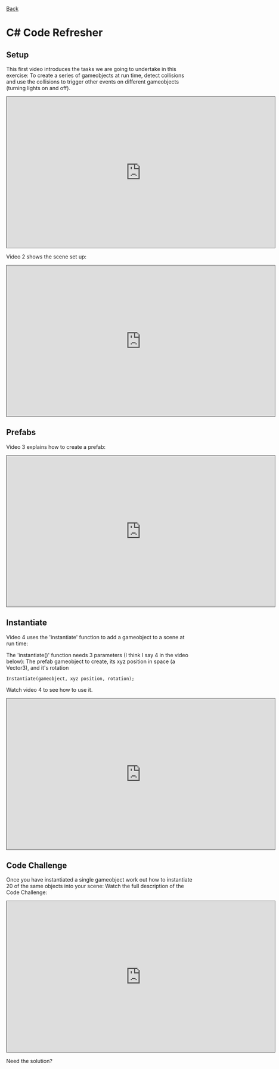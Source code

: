 [Back](https://uwetom.github.io/media-production-worksheets)

# C# Code Refresher

## Setup

This first video introduces the tasks we are going to undertake in this exercise:
To create a series of gameobjects at run time, detect collisions and use the collisions to trigger other events on different gameobjects (turning lights on and off).

<iframe src="https://uwe.cloud.panopto.eu/Panopto/Pages/Embed.aspx?id=8e41e24c-367c-49c7-a7b2-b201015b619c&autoplay=false&offerviewer=true&showtitle=true&showbrand=true&captions=false&interactivity=all" height="405" width="720" style="border: 1px solid #464646;" allowfullscreen allow="autoplay" aria-label="Panopto Embedded Video Player" aria-description="MP code refresher - 1" ></iframe>

Video 2 shows the scene set up:

<iframe src="https://uwe.cloud.panopto.eu/Panopto/Pages/Embed.aspx?id=06912c60-ef61-40a2-84a4-b2010160bdbc&autoplay=false&offerviewer=true&showtitle=true&showbrand=true&captions=false&interactivity=all" height="405" width="720" style="border: 1px solid #464646;" allowfullscreen allow="autoplay" aria-label="Panopto Embedded Video Player" aria-description="MP code refresher -2" ></iframe>

## Prefabs
Video 3 explains how to create a prefab:

<iframe src="https://uwe.cloud.panopto.eu/Panopto/Pages/Embed.aspx?id=ed46776a-1729-447c-8e89-b2010162e642&autoplay=false&offerviewer=true&showtitle=true&showbrand=true&captions=false&interactivity=all" height="405" width="720" style="border: 1px solid #464646;" allowfullscreen allow="autoplay" aria-label="Panopto Embedded Video Player" aria-description="MP code refresher - 3 prefabs" ></iframe>

## Instantiate 
Video 4 uses the 'instantiate' function to add a gameobject to a scene at run time:

The  'instantiate()' function needs 3 parameters (I think I say 4 in the video below):
The prefab gameobject to create, its xyz position in space (a Vector3), and it's rotation

    Instantiate(gameobject, xyz position, rotation);

Watch  video 4 to see how to use it.

<iframe src="https://uwe.cloud.panopto.eu/Panopto/Pages/Embed.aspx?id=52a65920-4bce-4bb3-aeb0-b20101648a53&autoplay=false&offerviewer=true&showtitle=true&showbrand=true&captions=false&interactivity=all" height="405" width="720" style="border: 1px solid #464646;" allowfullscreen allow="autoplay" aria-label="Panopto Embedded Video Player" aria-description="MP code refresher - 4 -instantiate gameobjects" ></iframe>

## Code Challenge

Once you have instantiated a single gameobject work out how to instantiate 20 of the same objects into your scene:
Watch the full description of the Code Challenge:
<iframe src="https://uwe.cloud.panopto.eu/Panopto/Pages/Embed.aspx?id=ba59dd76-a3d4-4ab5-891d-b2010170eaef&autoplay=false&offerviewer=true&showtitle=true&showbrand=true&captions=false&interactivity=all" height="405" width="720" style="border: 1px solid #464646;" allowfullscreen allow="autoplay" aria-label="Panopto Embedded Video Player" aria-description="MP code refresher - 4 code challenge" ></iframe>

Need the solution?
<!--stackedit_data:
eyJoaXN0b3J5IjpbLTEyNjQwMDUzNTJdfQ==
-->